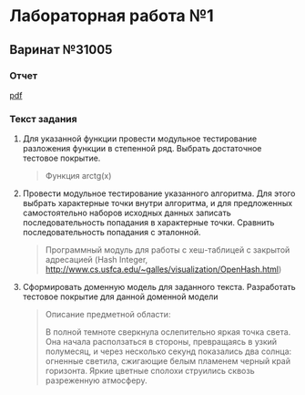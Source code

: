 # Лабораторная работа №1

## Варинат №31005

### Отчет
[pdf](<./reports/ТПО Лаб 1.pdf>)

### Текст задания

1. Для указанной функции провести модульное тестирование разложения функции в степенной ряд. Выбрать достаточное тестовое покрытие.
   > Функция arctg(x)
2. Провести модульное тестирование указанного алгоритма. Для этого выбрать характерные точки внутри алгоритма, и для предложенных самостоятельно наборов исходных данных записать последовательность попадания в характерные точки. Сравнить последовательность попадания с эталонной.
   > Программный модуль для работы c хеш-таблицей с закрытой адресацией (Hash Integer, http://www.cs.usfca.edu/~galles/visualization/OpenHash.html)
3. Сформировать доменную модель для заданного текста.  Разработать тестовое покрытие для данной доменной модели
   > Описание предметной области:
   > 
   > В полной темноте сверкнула ослепительно яркая точка света. Она начала расползаться в стороны, превращаясь в узкий полумесяц, и через несколько секунд показались два солнца: огненные светила, сжигающие белым пламенем черный край горизонта. Яркие цветные сполохи струились сквозь разреженную атмосферу.
